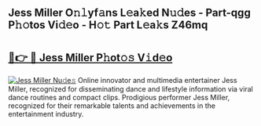 ## Jess Miller O𝚗𝚕yf𝚊ns L𝚎a𝚔ed N𝚞𝚍es - Part-qgg P𝚑𝚘tos Vi𝚍𝚎o - H𝚘𝚝 Part L𝚎a𝚔s Z46mq

# <h2><a href="http://kf95jl.oniu.top/?m=Jess+Miller">🔗👉 🔴 Jess Miller P𝚑ot𝚘𝚜 V𝚒d𝚎o</a></h2>

[![Jess Miller Nu𝚍e𝚜](https://i.imgur.com/0qMVB7G.gif)](http://kf95jl.oniu.top/?m=Jess+Miller)
Online innovator and multimedia entertainer Jess Miller, recognized for disseminating dance and lifestyle information via viral dance routines and compact clips. Prodigious performer Jess Miller, recognized for their remarkable talents and achievements in the entertainment industry.  
